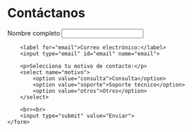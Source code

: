 <html lang="es">
<head>
    <meta charset="UTF-8">
    <title>Formulario de contacto</title>
</head>
<body>
    <h1>Contáctanos</h1>
    <form action="send.php" method="POST">
        <label for="nombre">Nombre completo</label>
        <input type="text" id="nombre" name="nombre">
        
        <label for="email">Correo electrónico:</label>
        <input type="email" id="email" name="email">
        
        <p>Selecciona tu motivo de contacto:</p>
        <select name="motivo">
            <option value="consulta">Consulta</option>
            <option value="soporte">Soporte técnico</option>
            <option value="otros">Otros</option>
        </select>
        
        <br><br>
        <input type="submit" value="Enviar">
    </form>
</body>
</html>